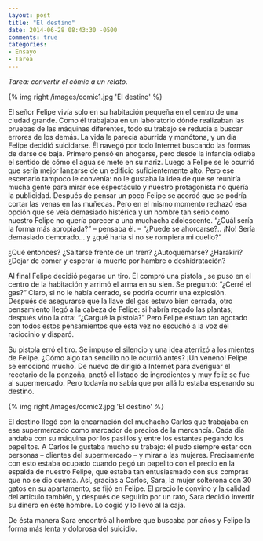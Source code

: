 ```yaml
---
layout: post
title: "El destino"
date: 2014-06-28 08:43:30 -0500
comments: true
categories:
- Ensayo
- Tarea
---
```


*Tarea: convertir el cómic a un relato.*

{% img right /images/comic1.jpg 'El destino' %}

El señor Felipe vivía solo en su habitación pequeña en el centro de una ciudad grande. Como él trabajaba en un laboratorio dónde realizaban las pruebas de las máquinas diferentes, todo su trabajo se reducía a buscar errores de los demás. La vida le parecía aburrida y monótona, y un día Felipe decidió suicidarse. Él navegó por todo Internet buscando las formas de darse de baja. Primero pensó en ahogarse, pero desde la infancia odiaba el sentido de cómo el agua se mete en su nariz. Luego a Felipe se le ocurrió que sería mejor lanzarse de un edificio suficientemente alto. Pero ese escenario tampoco le convenía: no le gustaba la idea de que se reuniría mucha gente para mirar ese espectáculo y nuestro protagonista no quería la publicidad. Después de pensar  un poco Felipe se acordó que se podría cortar las venas en las muñecas. Pero en el mismo momento rechazó esa opción que se veía demasiado histérica y un hombre tan serio como nuestro Felipe no quería parecer a una muchacha adolescente. “¿Cuál sería la forma más apropiada?” – pensaba él. – “¿Puede se ahorcarse?.. ¡No! Sería demasiado demorado… y ¿qué haría si no se rompiera mi cuello?”

¿Qué entonces? ¿Saltarse frente de un tren? ¿Autoquemarse? ¿Harakiri? ¿Dejar de comer y esperar la muerte por hambre o deshidratación?

Al final Felipe decidió pegarse un tiro. Él compró una pistola , se puso en el centro de la habitación y arrimó el arma en su sien. Se preguntó: “¿Cerré el gas?” Claro, si no le había cerrado, se podría ocurrir una explosión. Después de asegurarse que la llave del gas estuvo bien cerrada, otro pensamiento llegó a la cabeza de Felipe: si habría regado las plantas; después vino la otra: “¿Cargué la pistola?” Pero Felipe estuvo tan agotado con todos estos pensamientos que ésta vez no escuchó a la voz del raciocinio y disparó.

Su pistola erró el tiro. Se impuso el silencio y una idea  aterrizó a los mientes de Felipe. ¿Cómo algo tan sencillo no le ocurrió antes? ¡Un veneno! Felipe se emocionó mucho. De nuevo de dirigió a Internet para averiguar el recetario de la ponzoña, anotó el listado de ingredientes y muy feliz se fue al supermercado. Pero todavía no sabía que por allá lo estaba esperando su destino.

{% img right /images/comic2.jpg 'El destino' %}

El destino llegó con la encarnación del muchacho Carlos que trabajaba en ese supermercado como marcador de precios de la mercancía. Cada día andaba con su máquina por los pasillos y entre los estantes pegando los papelitos. A Carlos le gustaba mucho su trabajo: él pudo siempre estar con personas – clientes del supermercado – y mirar a las mujeres. Precisamente con esto estaba ocupado cuando pegó un papelito con el precio en la espalda de nuestro Felipe, que estaba tan entusiasmado con sus compras que no se dio cuenta. Así, gracias a Carlos, Sara, la mujer solterona con 30 gatos en su apartamento, se fijó en Felipe. El precio le convino y la calidad del articulo también, y después de seguirlo por un rato, Sara decidió invertir su dinero en éste hombre. Lo cogió y lo llevó al la caja.

De ésta manera Sara encontró al hombre que buscaba por años y Felipe la forma más lenta y dolorosa del suicidio.
